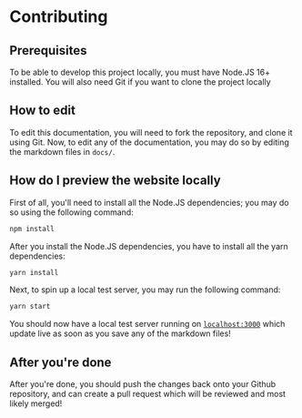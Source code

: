 # Contributing

## Prerequisites
To be able to develop this project locally, you must have Node.JS 16+ installed.
You will also need Git if you want to clone the project locally

## How to edit
To edit this documentation, you will need to fork the repository, and clone it using Git. Now, to edit any of the documentation, you may do so by editing the markdown files in `docs/`.

## How do I preview the website locally
First of all, you'll need to install all the Node.JS dependencies; you may do so using the following command:
```sh
npm install
```
After you install the Node.JS dependencies, you have to install all the yarn dependencies:
```sh
yarn install
```
Next, to spin up a local test server, you may run the following command:
```sh
yarn start
```
You should now have a local test server running on [`localhost:3000`](http://localhost:3000) which update live as soon as you save any of the markdown files!

## After you're done
After you're done, you should push the changes back onto your Github repository, and can create a pull request which will be reviewed and most likely merged!
